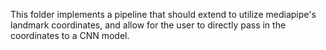 This folder implements a pipeline that should extend to utilize mediapipe's landmark coordinates, and allow for the user to directly pass in the coordinates to a CNN model.
